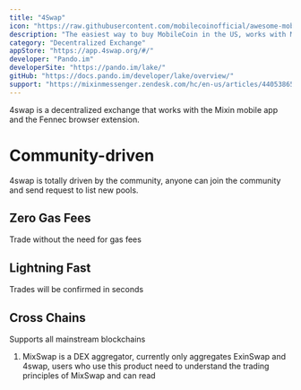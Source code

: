 ```yaml
---
title: "4Swap"
icon: "https://raw.githubusercontent.com/mobilecoinofficial/awesome-mobilecoin/main/directory/0082_4Swap/logo.png"
description: "The easiest way to buy MobileCoin in the US, works with Mixin and Fennec wallets"
category: "Decentralized Exchange"
appStore: "https://app.4swap.org/#/"
developer: "Pando.im"
developerSite: "https://pando.im/lake/"
gitHub: "https://docs.pando.im/developer/lake/overview/"
support: "https://mixinmessenger.zendesk.com/hc/en-us/articles/4405386593684-How-to-buy-MOB-and-other-cryptocurrencies-on-Mixin-Messenger-"
---
```

4swap is a decentralized exchange that works with the Mixin mobile app and the Fennec browser extension. 
 
# Community-driven
4swap is totally driven by the community, anyone can join the community and send request to list new pools.

## Zero Gas Fees
Trade without the need for gas fees

## Lightning Fast
Trades will be confirmed in seconds

## Cross Chains
Supports all mainstream blockchains

1. MixSwap is a DEX aggregator, currently only aggregates ExinSwap and 4swap, users who use this product need to understand the trading principles of MixSwap and can read 
